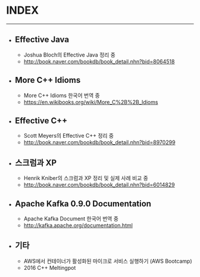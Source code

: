 # INDEX

---
- ## Effective Java
  - Joshua Bloch의 Effective Java 정리 중
  - http://book.naver.com/bookdb/book_detail.nhn?bid=8064518
  
- ## More C++ Idioms
  - More C++ Idioms 한국어 번역 중
  - https://en.wikibooks.org/wiki/More_C%2B%2B_Idioms

- ## Effective C++
  - Scott Meyers의 Effective C++ 정리 중
  - http://book.naver.com/bookdb/book_detail.nhn?bid=8970299

- ## 스크럼과 XP
  - Henrik Kniber의 스크럼과 XP 정리 및 실제 사례 비교 중
  - http://book.naver.com/bookdb/book_detail.nhn?bid=6014829

- ## Apache Kafka 0.9.0 Documentation
  - Apache Kafka Document 한국어 번역 중
  - http://kafka.apache.org/documentation.html

- ## 기타
  - AWS에서 컨테이너가 활성화된 마이크로 서비스 실행하기 (AWS Bootcamp)
  - 2016 C++ Meltingpot
